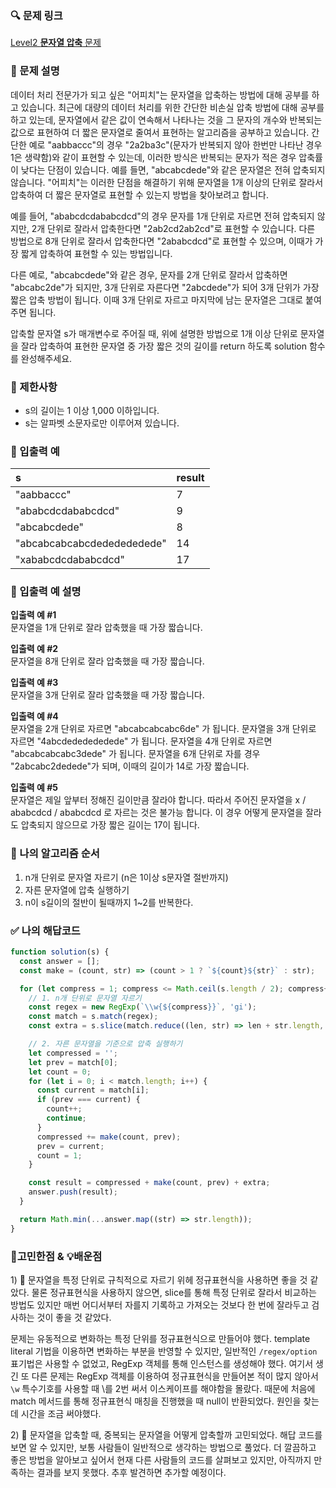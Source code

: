 ### 🔍 문제 링크
[Level2 **문자열 압축** 문제](https://school.programmers.co.kr/learn/courses/30/lessons/60057)

### 📘 문제 설명
데이터 처리 전문가가 되고 싶은 "어피치"는 문자열을 압축하는 방법에 대해 공부를 하고 있습니다. 최근에 대량의 데이터 처리를 위한 간단한 비손실 압축 방법에 대해 공부를 하고 있는데, 문자열에서 같은 값이 연속해서 나타나는 것을 그 문자의 개수와 반복되는 값으로 표현하여 더 짧은 문자열로 줄여서 표현하는 알고리즘을 공부하고 있습니다.
간단한 예로 "aabbaccc"의 경우 "2a2ba3c"(문자가 반복되지 않아 한번만 나타난 경우 1은 생략함)와 같이 표현할 수 있는데, 이러한 방식은 반복되는 문자가 적은 경우 압축률이 낮다는 단점이 있습니다. 예를 들면, "abcabcdede"와 같은 문자열은 전혀 압축되지 않습니다. "어피치"는 이러한 단점을 해결하기 위해 문자열을 1개 이상의 단위로 잘라서 압축하여 더 짧은 문자열로 표현할 수 있는지 방법을 찾아보려고 합니다.

예를 들어, "ababcdcdababcdcd"의 경우 문자를 1개 단위로 자르면 전혀 압축되지 않지만, 2개 단위로 잘라서 압축한다면 "2ab2cd2ab2cd"로 표현할 수 있습니다. 다른 방법으로 8개 단위로 잘라서 압축한다면 "2ababcdcd"로 표현할 수 있으며, 이때가 가장 짧게 압축하여 표현할 수 있는 방법입니다.

다른 예로, "abcabcdede"와 같은 경우, 문자를 2개 단위로 잘라서 압축하면 "abcabc2de"가 되지만, 3개 단위로 자른다면 "2abcdede"가 되어 3개 단위가 가장 짧은 압축 방법이 됩니다. 이때 3개 단위로 자르고 마지막에 남는 문자열은 그대로 붙여주면 됩니다.

압축할 문자열 s가 매개변수로 주어질 때, 위에 설명한 방법으로 1개 이상 단위로 문자열을 잘라 압축하여 표현한 문자열 중 가장 짧은 것의 길이를 return 하도록 solution 함수를 완성해주세요.

### 📕 제한사항
- s의 길이는 1 이상 1,000 이하입니다.
- s는 알파벳 소문자로만 이루어져 있습니다.

### 📙 입출력 예
|s|result|
|:---|:---|
|"aabbaccc"|7|
|"ababcdcdababcdcd"|9|
|"abcabcdede"|8|
|"abcabcabcabcdededededede"|14|
|"xababcdcdababcdcd"|17|

### 📒 입출력 예 설명
**입출력 예 #1**  
문자열을 1개 단위로 잘라 압축했을 때 가장 짧습니다.

**입출력 예 #2**  
문자열을 8개 단위로 잘라 압축했을 때 가장 짧습니다.

**입출력 예 #3**  
문자열을 3개 단위로 잘라 압축했을 때 가장 짧습니다.

**입출력 예 #4**  
문자열을 2개 단위로 자르면 "abcabcabcabc6de" 가 됩니다.
문자열을 3개 단위로 자르면 "4abcdededededede" 가 됩니다.
문자열을 4개 단위로 자르면 "abcabcabcabc3dede" 가 됩니다.
문자열을 6개 단위로 자를 경우 "2abcabc2dedede"가 되며, 이때의 길이가 14로 가장 짧습니다.

**입출력 예 #5**  
문자열은 제일 앞부터 정해진 길이만큼 잘라야 합니다.
따라서 주어진 문자열을 x / ababcdcd / ababcdcd 로 자르는 것은 불가능 합니다.
이 경우 어떻게 문자열을 잘라도 압축되지 않으므로 가장 짧은 길이는 17이 됩니다.

### 📔 나의 알고리즘 순서
1) n개 단위로 문자열 자르기 (n은 1이상 s문자열 절반까지)
2) 자른 문자열에 압축 실행하기
3) n이 s길이의 절반이 될때까지 1~2를 반복한다.

### ✅ 나의 해답코드
```javascript
function solution(s) {
  const answer = [];
  const make = (count, str) => (count > 1 ? `${count}${str}` : str);

  for (let compress = 1; compress <= Math.ceil(s.length / 2); compress++) {
    // 1. n개 단위로 문자열 자르기
    const regex = new RegExp(`\\w{${compress}}`, 'gi');
    const match = s.match(regex);
    const extra = s.slice(match.reduce((len, str) => len + str.length, 0));

    // 2. 자른 문자열을 기준으로 압축 실행하기
    let compressed = '';
    let prev = match[0];
    let count = 0;
    for (let i = 0; i < match.length; i++) {
      const current = match[i];
      if (prev === current) {
        count++;
        continue;
      }
      compressed += make(count, prev);
      prev = current;
      count = 1;
    }

    const result = compressed + make(count, prev) + extra;
    answer.push(result);
  }

  return Math.min(...answer.map((str) => str.length));
}

```

### 📝고민한점 & 💡배운점
1\) 🤔 문자열을 특정 단위로 규칙적으로 자르기 위헤 정규표현식을 사용하면 좋을 것 같았다. 물론 정규표현식을 사용하지 않으면, slice를 통해 특정 단위로 잘라서 비교하는 방법도 있지만 매번 어디서부터 자를지 기록하고 가져오는 것보다 한 번에 잘라두고 검사하는 것이 좋을 것 같았다. 

문제는 유동적으로 변화하는 특정 단위를 정규표현식으로 만들어야 했다. template literal 기법을 이용하면 변화하는 부분을 반영할 수 있지만, 일반적인 `/regex/option` 표기법은 사용할 수 없었고, RegExp 객체를 통해 인스턴스를 생성해야 했다. 여기서 생긴 또 다른 문제는 RegExp 객체를 이용하여 정규표현식을 만들어본 적이 많지 않아서 `\w` 특수기호를 사용할 때 \를 2번 써서 이스케이프를 해야함을 몰랐다. 때문에 처음에 match 메서드를 통해 정규표현식 매칭을 진행했을 때 null이 반환되었다. 원인을 찾는데 시간을 조금 써야했다.

2\) 🤔 문자열을 압축할 때, 중복되는 문자열을 어떻게 압축할까 고민되었다. 해답 코드를 보면 알 수 있지만, 보통 사람들이 일반적으로 생각하는 방법으로 풀었다. 더 깔끔하고 좋은 방법을 알아보고 싶어서 현재 다른 사람들의 코드를 살펴보고 있지만, 아직까지 만족하는 결과를 보지 못했다. 추후 발견하면 추가할 예정이다.